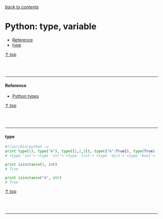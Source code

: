 [*back to contents*](https://github.com/gyuho/learn#contents)
<br>

# Python: type, variable

- [Reference](#reference)
- [type](#type)

[↑ top](#python-type-variable)
<br><br><br><br>
<hr>






#### Reference

- [Python types](https://docs.python.org/2/library/types.html)

[↑ top](#python-type-variable)
<br><br><br><br>
<hr>







#### type

```python
#!/usr/bin/python -u
print type(1), type("A"), type([1,2,3]), type({"A":True}), type(True)
# <type 'int'> <type 'str'> <type 'list'> <type 'dict'> <type 'bool'>

print isinstance(1, int)
# True

print isinstance("A", str)
# True

```

[↑ top](#python-type-variable)
<br><br><br><br>
<hr>
